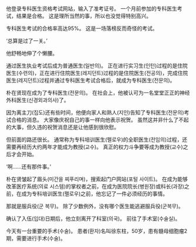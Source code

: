 他登录专科医生资格考试网站，输入了准考证号。
一个月前参加的专科医生考试，结果是合格。
这是理所当然的事，所以也没觉得特别高兴。

专科医生考试的合格率高达95%。
这是一场落榜反而奇怪的考试。

‘总算是过了一关。’

他舒畅地伸了个懒腰。

通过医生执业考试后成为普通医生(일반의)。
正在进行实习生(인턴)过程的是住院医生(수련의)，正在进行住院医生(레지던트)过程的是住院医生(전공의)，完成住院医生(레지던트)过程并通过专科医生考试合格后，就成为专科医生(전문의)。

朴在贤现在成为了专科医生(전문의)。
在社会上，他被认可为一名堂堂正正的神经外科医生(신경외과의사)了。

因为离主刀(집도)还有些时间，他便向家人和熟人(지인)告知了专科医生(전문의)考试合格的消息。
大家像庆祝自己的事一样向他表示祝贺。
虽然这并非什么了不起的大事，但久违的祝贺消息还是让他感到很欣慰。

但前面的路还很长。
通常称为专科培训医生(펠로우)的全职医生(전임의)过程，还需要再经历大约两年才能成为教授(교수)。
真正的权力斗争要等成为教授(교수)之后才会开始。

‘啊……还有那件事。’

朴在贤皱起了眉头(미간을 찌푸리며)，搜索起门户网站(포털 사이트)。
在成为能够改革医疗系统(의료 시스템)的掌权者之前，在成为医院院长(병원장)或科长(과장)之前，在成为专科培训医生(펠로우)之前，他忘记了一件必须经历的事情。

那就是服兵役(군 복무)。
除了少数例外，没有哪个医生能逃避服兵役(군복무)。

确认了入伍(입대)日期后，他立刻离开了科室(의국)。
前往了手术室(수술실)。

今天有一台重要的手术(수술)。
患者(환자)名叫徐东柱，50岁，患有髓母细胞瘤2期，需要进行手术(수술)。